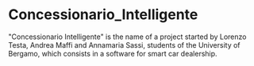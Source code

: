 # Concessionario_Intelligente
"Concessionario Intelligente" is the name of a project started by Lorenzo Testa, Andrea Maffi and Annamaria Sassi, students of the University of Bergamo, which consists in a software for smart car dealership.
